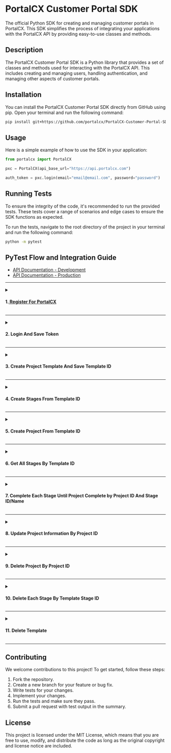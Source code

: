 # PortalCX Customer Portal SDK
The official Python SDK for creating and managing customer portals in PortalCX. This SDK simplifies the process of integrating your applications with the PortalCX API by providing easy-to-use classes and methods.

## Description
The PortalCX Customer Portal SDK is a Python library that provides a set of classes and methods used for interacting with the PortalCX API. This includes creating and managing users, handling authentication, and managing other aspects of customer portals.

## Installation
You can install the PortalCX Customer Portal SDK directly from GitHub using pip. Open your terminal and run the following command:

```bash
pip install git+https://github.com/portalcx/PortalCX-Customer-Portal-SDK.git
```

## Usage
Here is a simple example of how to use the SDK in your application:

```python
from portalcx import PortalCX

pxc = PortalCX(api_base_url="https://api.portalcx.com")

auth_token = pxc.login(email="email@email.com", password="password")
```

## Running Tests
To ensure the integrity of the code, it's recommended to run the provided tests. These tests cover a range of scenarios and edge cases to ensure the SDK functions as expected.

To run the tests, navigate to the root directory of the project in your terminal and run the following command:

```bash
python -m pytest
```

## PyTest Flow and Integration Guide

- [API Documentation - Development](https://apidev.portalcx.io/swagger/v1/swagger)
- [API Documentation - Production](https://apidev.portalcx.io/swagger/v1/swagger)

<hr>

<details><summary><h4>1.<a href="https://signup.portalcx.com"> Register For PortalCX</a></h4></summary>

Try Portal Free for 14 Days!

</details>

<hr>

<details><summary><h4>2. Login And Save Token</h4></summary>

**URL:** `/api/AuthManagement/Login`

**JSON Schema:**

```json
{
    "/api/AuthManagement/Login": {
        "post": {
            "tags": [
                "AuthManagement"
            ],
            "requestBody": {
                "content": {
                    "application/json": {
                        "schema": {
                            "$ref": "#/components/schemas/UserLoginRequest"
                        }
                    },
                    "text/json": {
                        "schema": {
                            "$ref": "#/components/schemas/UserLoginRequest"
                        }
                    },
                    "application/*+json": {
                        "schema": {
                            "$ref": "#/components/schemas/UserLoginRequest"
                        }
                    }
                }
            },
            "responses": {
                "200": {
                    "description": "Success"
                }
            }
        }
    },
    "UserLoginRequest": {
        "required": [
            "email",
            "password"
        ],
        "type": "object",
        "properties": {
            "email": {
                "minLength": 1,
                "type": "string"
            },
            "password": {
                "minLength": 1,
                "type": "string"
            }
        },
        "additionalProperties": false
    }
}
```

</details>

<hr>

<details><summary><h4>3. Create Project Template And Save Template ID</h4></summary>

**URL:** `/api/Admin/Template/CreateTemplate`

**JSON Schema:**

```json
{
    "/api/Admin/Template/CreateTemplate": {
        "post": {
            "tags": [
                "AdminTemplate"
            ],
            "requestBody": {
                "content": {
                    "multipart/form-data": {
                        "schema": {
                            "required": [
                                "CompanyName",
                                "ContactEmail",
                                "ContactPhone",
                                "IsCustomerReferrals",
                                "Title"
                            ],
                            "type": "object",
                            "properties": {
                                "TemplateId": {
                                    "type": "string",
                                    "format": "uuid"
                                },
                                "CompanyId": {
                                    "type": "integer",
                                    "format": "int64"
                                },
                                "Title": {
                                    "type": "string"
                                },
                                "ContactEmail": {
                                    "type": "string"
                                },
                                "ContactPhone": {
                                    "type": "string"
                                },
                                "CompanyName": {
                                    "type": "string"
                                },
                                "Color": {
                                    "type": "string"
                                },
                                "TemplateAppLogoUpload": {
                                    "type": "string",
                                    "format": "binary"
                                },
                                "EmailLogoUpload": {
                                    "type": "string",
                                    "format": "binary"
                                },
                                "IsCustomerReferrals": {
                                    "type": "boolean"
                                },
                                "IsLogoUpdate": {
                                    "type": "boolean"
                                },
                                "IsEmailLogoUpdate": {
                                    "type": "boolean"
                                },
                                "CountryId": {
                                    "type": "integer",
                                    "format": "int64"
                                }
                            }
                        },
                        "encoding": {
                            "TemplateId": {
                                "style": "form"
                            },
                            "CompanyId": {
                                "style": "form"
                            },
                            "Title": {
                                "style": "form"
                            },
                            "ContactEmail": {
                                "style": "form"
                            },
                            "ContactPhone": {
                                "style": "form"
                            },
                            "CompanyName": {
                                "style": "form"
                            },
                            "Color": {
                                "style": "form"
                            },
                            "TemplateAppLogoUpload": {
                                "style": "form"
                            },
                            "EmailLogoUpload": {
                                "style": "form"
                            },
                            "IsCustomerReferrals": {
                                "style": "form"
                            },
                            "IsLogoUpdate": {
                                "style": "form"
                            },
                            "IsEmailLogoUpdate": {
                                "style": "form"
                            },
                            "CountryId": {
                                "style": "form"
                            }
                        }
                    }
                }
            },
            "responses": {
                "200": {
                    "description": "Success"
                }
            }
        }
    }
}
```
</details>

<hr>

<details><summary><h4>4. Create Stages From Template ID</h4></summary>

>**Note:** In the test workflow, we create 3 stages, each with different options.

**URL:** `/api/Admin/Template/CreateStage`

**JSON Schema:**

```json
{
    "/api/Admin/Template/CreateStage": {
        "post": {
            "tags": [
                "AdminTemplate"
            ],
            "requestBody": {
                "content": {
                    "application/json": {
                        "schema": {
                            "$ref": "#/components/schemas/TemplateStageCreateRequest"
                        }
                    },
                    "text/json": {
                        "schema": {
                            "$ref": "#/components/schemas/TemplateStageCreateRequest"
                        }
                    },
                    "application/*+json": {
                        "schema": {
                            "$ref": "#/components/schemas/TemplateStageCreateRequest"
                        }
                    }
                }
            },
            "responses": {
                "200": {
                    "description": "Success"
                }
            }
        }
    },
    "TemplateStageCreateRequest": {
        "required": [
            "stageDescription",
            "stageName",
            "templateId"
        ],
        "type": "object",
        "properties": {
            "templateStageId": {
                "type": "integer",
                "format": "int64"
            },
            "templateId": {
                "type": "string",
                "format": "uuid"
            },
            "stageName": {
                "minLength": 1,
                "type": "string"
            },
            "stageDescription": {
                "minLength": 1,
                "type": "string"
            },
            "stagePromptButtonCopy": {
                "type": "string",
                "nullable": true
            },
            "stagePromptButtonUrl": {
                "type": "string",
                "nullable": true
            }
        },
        "additionalProperties": false
    }
}
```
</details>

<hr>

<details><summary><h4>5. Create Project From Template ID</h4></summary>

**URL:** `/api/Admin/Project/CreateProject`

**JSON Schema:**

```json
{
    "/api/Admin/Project/CreateProject": {
        "post": {
            "tags": [
                "AdminProject"
            ],
            "requestBody": {
                "content": {
                    "application/json": {
                        "schema": {
                            "$ref": "#/components/schemas/ProjectCreateRequest"
                        }
                    },
                    "text/json": {
                        "schema": {
                            "$ref": "#/components/schemas/ProjectCreateRequest"
                        }
                    },
                    "application/*+json": {
                        "schema": {
                            "$ref": "#/components/schemas/ProjectCreateRequest"
                        }
                    }
                }
            },
            "responses": {
                "200": {
                    "description": "Success"
                }
            }
        }
    },
    "ProjectCreateRequest": {
        "required": [
            "email",
            "firstName",
            "lastName",
            "phoneNumber",
            "templateId"
        ],
        "type": "object",
        "properties": {
            "projectId": {
                "type": "integer",
                "format": "int64"
            },
            "templateId": {
                "type": "string",
                "format": "uuid"
            },
            "firstName": {
                "minLength": 1,
                "type": "string"
            },
            "lastName": {
                "minLength": 1,
                "type": "string"
            },
            "email": {
                "minLength": 1,
                "type": "string"
            },
            "phoneNumber": {
                "minLength": 1,
                "type": "string"
            },
            "addressLine1": {
                "type": "string",
                "nullable": true
            },
            "addressLine2": {
                "type": "string",
                "nullable": true
            },
            "city": {
                "type": "string",
                "nullable": true
            },
            "stateCode": {
                "type": "string",
                "nullable": true
            },
            "zip": {
                "type": "string",
                "nullable": true
            },
            "notifyViaEmail": {
                "type": "boolean"
            },
            "notifyViaSMS": {
                "type": "boolean"
            },
            "completeFirstStage": {
                "type": "boolean"
            },
            "countryId": {
                "minimum": 1,
                "type": "integer",
                "format": "int64"
            },
            "projectSubscribers": {
                "type": "array",
                "items": {
                    "$ref": "#/components/schemas/ProjectSubscriberRequestViewModel"
                },
                "nullable": true
            }
        },
        "additionalProperties": false
    }
}
```
</details>

<hr>

<details><summary><h4>6. Get All Stages By Template ID</h4></summary>

**URL:** `/api/Admin/Template/GetAllStagesByTemplateId`

**JSON Schema:**

```json
{
    "/api/Admin/Template/GetAllStagesByTemplateId": {
        "get": {
            "tags": [
                "AdminTemplate"
            ],
            "parameters": [
                {
                    "name": "templateId",
                    "in": "query",
                    "schema": {
                        "type": "string",
                        "format": "uuid"
                    }
                }
            ],
            "responses": {
                "200": {
                    "description": "Success"
                }
            }
        }
    }
}
```
</details>

<hr>

<details><summary><h4>7. Complete Each Stage Until Project Complete by Project ID And Stage ID/Name</h4></summary>

**URL:** `/api/Admin/Project/ProjectStageChange`

**JSON Schema:**

```json
{
    "/api/Admin/Project/ProjectStageChange": {
        "post": {
            "tags": [
                "AdminProject"
            ],
            "requestBody": {
                "content": {
                    "application/json": {
                        "schema": {
                            "$ref": "#/components/schemas/ProjectStageChangeRequest"
                        }
                    },
                    "text/json": {
                        "schema": {
                            "$ref": "#/components/schemas/ProjectStageChangeRequest"
                        }
                    },
                    "application/*+json": {
                        "schema": {
                            "$ref": "#/components/schemas/ProjectStageChangeRequest"
                        }
                    }
                }
            },
            "responses": {
                "200": {
                    "description": "Success"
                }
            }
        }
    },
    "ProjectStageChangeRequest": {
        "required": [
            "completedDate",
            "notifyViaEmail",
            "projectId",
            "templateStages"
        ],
        "type": "object",
        "properties": {
            "projectId": {
                "type": "integer",
                "format": "int64"
            },
            "templateStages": {
                "type": "array",
                "items": {
                    "$ref": "#/components/schemas/StagesViewModel"
                }
            },
            "completedDate": {
                "type": "string",
                "format": "date-time"
            },
            "notifyViaEmail": {
                "type": "boolean"
            },
            "stageId": {
                "type": "integer",
                "format": "int64",
                "nullable": true
            },
            "templateStageId": {
                "type": "integer",
                "format": "int64",
                "nullable": true
            }
        },
        "additionalProperties": false
    },
    "StagesViewModel": {
        "type": "object",
        "properties": {
            "stageId": {
                "type": "integer",
                "format": "int64",
                "nullable": true
            },
            "templateStageId": {
                "type": "integer",
                "format": "int64",
                "nullable": true
            },
            "templateStageName": {
                "type": "string",
                "nullable": true
            },
            "isCompleted": {
                "type": "boolean"
            },
            "displayOrder": {
                "type": "integer",
                "format": "int32"
            },
            "createdDate": {
                "type": "string",
                "format": "date-time"
            }
        },
        "additionalProperties": false
    }
}
```
</details>

<hr>

<details><summary><h4>8. Update Project Information By Project ID</h4></summary>

>**Note:** Update Name And Email In Project

**URL:** `/api/Admin/Project/UpdateProject`

**JSON Schema:**

```json
{
    "/api/Admin/Project/UpdateProject": {
        "post": {
            "tags": [
                "AdminProject"
            ],
            "requestBody": {
                "content": {
                    "application/json": {
                        "schema": {
                            "$ref": "#/components/schemas/GetProjectDetailViewModel"
                        }
                    },
                    "text/json": {
                        "schema": {
                            "$ref": "#/components/schemas/GetProjectDetailViewModel"
                        }
                    },
                    "application/*+json": {
                        "schema": {
                            "$ref": "#/components/schemas/GetProjectDetailViewModel"
                        }
                    }
                }
            },
            "responses": {
                "200": {
                    "description": "Success"
                }
            }
        }
    },
    "GetProjectDetailViewModel": {
        "type": "object",
        "properties": {
            "projectId": {
                "type": "integer",
                "format": "int64"
            },
            "status": {
                "$ref": "#/components/schemas/ProjectStatusEnum"
            },
            "firstName": {
                "type": "string",
                "nullable": true
            },
            "lastName": {
                "type": "string",
                "nullable": true
            },
            "phone": {
                "type": "string",
                "nullable": true
            },
            "email": {
                "type": "string",
                "nullable": true
            },
            "addressLine1": {
                "type": "string",
                "nullable": true
            },
            "addressLine2": {
                "type": "string",
                "nullable": true
            },
            "city": {
                "type": "string",
                "nullable": true
            },
            "stateCode": {
                "type": "string",
                "nullable": true
            },
            "zip": {
                "type": "string",
                "nullable": true
            },
            "notifyViaEmail": {
                "type": "boolean"
            },
            "notifyViaSMS": {
                "type": "boolean"
            },
            "countryId": {
                "type": "integer",
                "format": "int64",
                "nullable": true
            },
            "projectSubscribers": {
                "type": "array",
                "items": {
                    "$ref": "#/components/schemas/ProjectSubscriberRequestViewModel"
                },
                "nullable": true
            },
            "deletedProjectSubscriberIds": {
                "type": "array",
                "items": {
                    "type": "integer",
                    "format": "int64"
                },
                "nullable": true
            }
        },
        "additionalProperties": false
    },
    "ProjectStatusEnum": {
        "enum": [
            0,
            1,
            2
        ],
        "type": "integer",
        "format": "int32"
    },
    "ProjectSubscriberRequestViewModel": {
        "required": [
            "email",
            "firstName",
            "lastName",
            "phonenumber"
        ],
        "type": "object",
        "properties": {
            "projectSubscriberId": {
                "type": "integer",
                "format": "int64"
            },
            "firstName": {
                "minLength": 1,
                "type": "string"
            },
            "lastName": {
                "minLength": 1,
                "type": "string"
            },
            "email": {
                "minLength": 1,
                "type": "string"
            },
            "phonenumber": {
                "minLength": 1,
                "type": "string"
            },
            "notifyViaEmail": {
                "type": "boolean"
            },
            "notifyViaSMS": {
                "type": "boolean"
            },
            "countryId": {
                "type": "integer",
                "format": "int64"
            }
        },
        "additionalProperties": false
    }
}
```
</details>

<hr>

<details><summary><h4>9. Delete Project By Project ID</h4></summary>

**URL:** `/api/Admin/Project/DeleteProject`

**JSON Schema:**

```json
{
    "/api/Admin/Project/DeleteProject": {
        "delete": {
            "tags": [
                "AdminProject"
            ],
            "parameters": [
                {
                    "name": "projectId",
                    "in": "query",
                    "schema": {
                        "type": "integer",
                        "format": "int64"
                    }
                }
            ],
            "responses": {
                "200": {
                    "description": "Success"
                }
            }
        }
    }
}
```
</details>

<hr>

<details><summary><h4>10. Delete Each Stage By Template Stage ID</h4></summary>

**URL:** `/api/Admin/Template/DeleteStage`

**JSON Schema:**

```json
{
    "/api/Admin/Template/DeleteStage": {
        "delete": {
            "tags": [
                "AdminTemplate"
            ],
            "parameters": [
                {
                    "name": "templateStageId",
                    "in": "query",
                    "schema": {
                        "type": "integer",
                        "format": "int64"
                    }
                }
            ],
            "responses": {
                "200": {
                    "description": "Success"
                }
            }
        }
    }
}
```
</details>

<hr>

<details><summary><h4>11. Delete Template</h4></summary>

**URL:** `/api/Admin/Project/DeleteProject`

**JSON Schema:**

```json
{
    "/api/Admin/Template/DeleteTemplate": {
        "delete": {
            "tags": [
                "AdminTemplate"
            ],
            "parameters": [
                {
                    "name": "templateId",
                    "in": "query",
                    "schema": {
                        "type": "string",
                        "format": "uuid"
                    }
                }
            ],
            "responses": {
                "200": {
                    "description": "Success"
                }
            }
        }
    }
}
```
</details>

<hr>

## Contributing
We welcome contributions to this project! To get started, follow these steps:

1. Fork the repository.
2. Create a new branch for your feature or bug fix.
3. Write tests for your changes.
4. Implement your changes.
5. Run the tests and make sure they pass.
6. Submit a pull request with test output in the summary.

## License
This project is licensed under the MIT License, which means that you are free to use, modify, and distribute the code as long as the original copyright and license notice are included.
